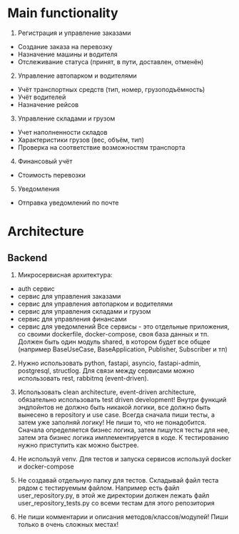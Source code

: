 # Main functionality

1. Регистрация и управление заказами
- Создание заказа на перевозку
- Назначение машины и водителя
- Отслеживание статуса (принят, в пути, доставлен, отменён)

2. Управление автопарком и водителями
- Учёт транспортных средств (тип, номер, грузоподъёмность)
- Учёт водителей
- Назначение рейсов

3. Управление складами и грузом
- Учет наполненности складов
- Характеристики грузов (вес, объём, тип)
- Проверка на соответствие возможностям транспорта

4. Финансовый учёт
- Стоимость перевозки

5. Уведомления
- Отправка уведомлений по почте


# Architecture

## Backend
1. Микросервисная архитектура:
- auth сервис
- сервис для управления заказами
- сервис для управления автопарком и водителями
- сервис для управления складами и грузом
- сервис для управления финансами
- сервис для уведомлений
Все сервисы - это отдельные приложения, со своими dockerfile, docker-compose, своя база данных и тп.
Должен быть один модуль shared, в котором будет все общее (например BaseUseCase, BaseApplication, Publisher, Subscriber и тп)

2. Нужно использовать python, fastapi, asyncio, fastapi-admin, postgresql, structlog.
Для связи между сервисами можно использовать rest, rabbitmq (event-driven).

3. Использовать clean architecture, event-driven architecture, обязательно использовать test driven development!
Внутри функций эндпойнтов не должно быть никакой логики, все должно быть вынесено в repository и use case. 
Всегда сначала пиши тесты, а затем уже заполняй логику!
Не пиши то, что не понадобится. Сначала определяется бизнес логика, затем пишутся тесты для нее, затем эта бизнес логика имплементируется в коде.
К тестированию нужно приступить как можно быстрее.

4. Не используй venv. Для тестов и запуска сервисов используй docker и docker-compose

5. Не создавай отдельную папку для тестов. Складывай файл теста рядом с тестируемым файлом. Например есть файл user_repository.py, в этой же директории должен лежать файл user_repository_tests.py со всеми тестам для этого репозитория

6. Не пиши комментарии и описания методов/классов/модулей! Пиши только в очень сложных местах!